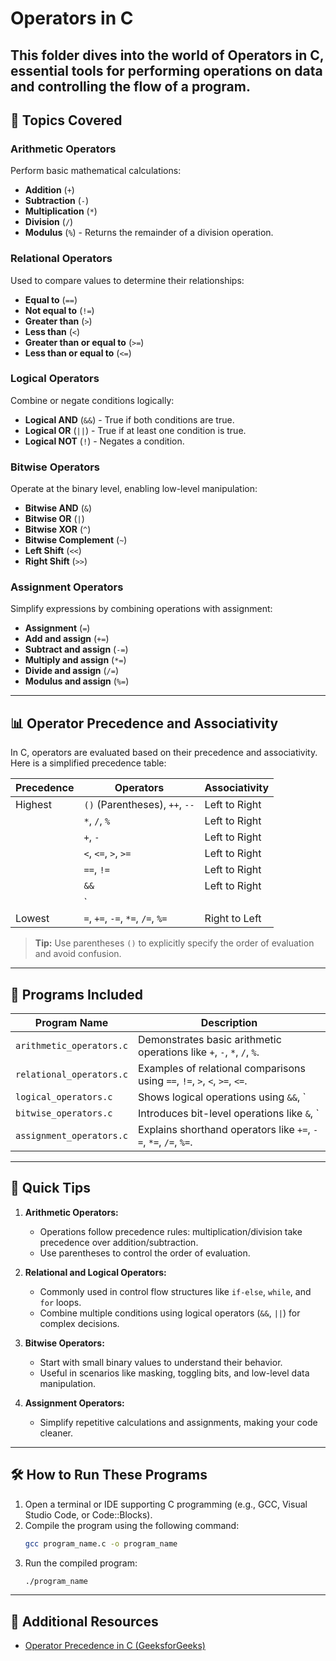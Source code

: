# Operators in C

This folder dives into the world of **Operators in C**, essential tools for performing operations on data and controlling the flow of a program.
---

## 🚀 Topics Covered

### Arithmetic Operators
Perform basic mathematical calculations:
- **Addition** (`+`)
- **Subtraction** (`-`)
- **Multiplication** (`*`)
- **Division** (`/`)
- **Modulus** (`%`) - Returns the remainder of a division operation.

### Relational Operators
Used to compare values to determine their relationships:
- **Equal to** (`==`)
- **Not equal to** (`!=`)
- **Greater than** (`>`)
- **Less than** (`<`)
- **Greater than or equal to** (`>=`)
- **Less than or equal to** (`<=`)

### Logical Operators
Combine or negate conditions logically:
- **Logical AND** (`&&`) - True if both conditions are true.
- **Logical OR** (`||`) - True if at least one condition is true.
- **Logical NOT** (`!`) - Negates a condition.

### Bitwise Operators
Operate at the binary level, enabling low-level manipulation:
- **Bitwise AND** (`&`)
- **Bitwise OR** (`|`)
- **Bitwise XOR** (`^`)
- **Bitwise Complement** (`~`)
- **Left Shift** (`<<`)
- **Right Shift** (`>>`)

### Assignment Operators
Simplify expressions by combining operations with assignment:
- **Assignment** (`=`)
- **Add and assign** (`+=`)
- **Subtract and assign** (`-=`)
- **Multiply and assign** (`*=`)
- **Divide and assign** (`/=`)
- **Modulus and assign** (`%=`)

---

## 📊 Operator Precedence and Associativity

In C, operators are evaluated based on their precedence and associativity. Here is a simplified precedence table:

| Precedence | Operators                              | Associativity |
|------------|----------------------------------------|---------------|
| Highest    | `()` (Parentheses), `++`, `--`         | Left to Right |
|            | `*`, `/`, `%`                         | Left to Right |
|            | `+`, `-`                              | Left to Right |
|            | `<`, `<=`, `>`, `>=`                  | Left to Right |
|            | `==`, `!=`                            | Left to Right |
|            | `&&`                                  | Left to Right |
|            | `||`                                  | Left to Right |
| Lowest     | `=`, `+=`, `-=`, `*=`, `/=`, `%=`      | Right to Left |

> **Tip:** Use parentheses `()` to explicitly specify the order of evaluation and avoid confusion.

---

## 📂 Programs Included

| Program Name              | Description                                                                 |
|---------------------------|-----------------------------------------------------------------------------|
| `arithmetic_operators.c`  | Demonstrates basic arithmetic operations like `+`, `-`, `*`, `/`, `%`.      |
| `relational_operators.c`  | Examples of relational comparisons using `==`, `!=`, `>`, `<`, `>=`, `<=`. |
| `logical_operators.c`     | Shows logical operations using `&&`, `||`, and `!`.                        |
| `bitwise_operators.c`     | Introduces bit-level operations like `&`, `|`, `^`, `~`, `<<`, `>>`.       |
| `assignment_operators.c`  | Explains shorthand operators like `+=`, `-=`, `*=`, `/=`, `%=`.            |

---

## 🌟 Quick Tips

1. **Arithmetic Operators:**
   - Operations follow precedence rules: multiplication/division take precedence over addition/subtraction.
   - Use parentheses to control the order of evaluation.

2. **Relational and Logical Operators:**
   - Commonly used in control flow structures like `if-else`, `while`, and `for` loops.
   - Combine multiple conditions using logical operators (`&&`, `||`) for complex decisions.

3. **Bitwise Operators:**
   - Start with small binary values to understand their behavior.
   - Useful in scenarios like masking, toggling bits, and low-level data manipulation.

4. **Assignment Operators:**
   - Simplify repetitive calculations and assignments, making your code cleaner.

---

## 🛠 How to Run These Programs

1. Open a terminal or IDE supporting C programming (e.g., GCC, Visual Studio Code, or Code::Blocks).
2. Compile the program using the following command:
   ```bash
   gcc program_name.c -o program_name
   ```
3. Run the compiled program:
   ```bash
   ./program_name
   ```

---

## 📖 Additional Resources

- [Operator Precedence in C (GeeksforGeeks)](https://www.geeksforgeeks.org/operator-precedence-and-associativity-in-c/)

